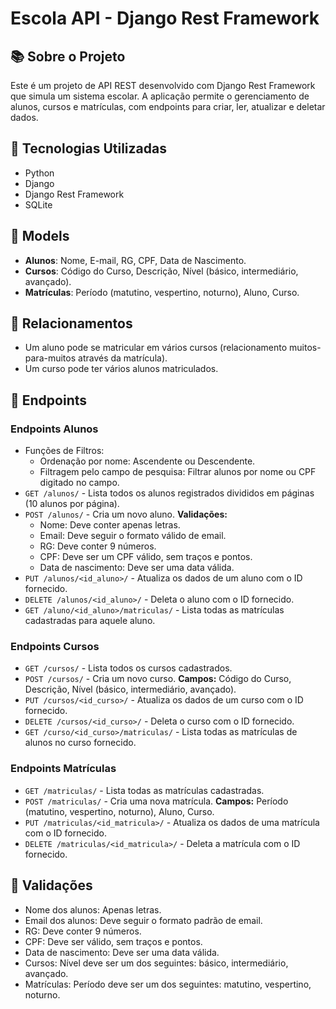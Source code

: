 # Escola API - Django Rest Framework

## 📚 Sobre o Projeto
Este é um projeto de API REST desenvolvido com Django Rest Framework que simula um sistema escolar. A aplicação permite o gerenciamento de alunos, cursos e matrículas, com endpoints para criar, ler, atualizar e deletar dados.

## 🚀 Tecnologias Utilizadas
- Python  
- Django  
- Django Rest Framework   
- SQLite

## 📁 Models
- **Alunos**: Nome, E-mail, RG, CPF, Data de Nascimento.  
- **Cursos**: Código do Curso, Descrição, Nível (básico, intermediário, avançado).  
- **Matrículas**: Período (matutino, vespertino, noturno), Aluno, Curso.  

## 🔗 Relacionamentos
- Um aluno pode se matricular em vários cursos (relacionamento muitos-para-muitos através da matrícula).
- Um curso pode ter vários alunos matriculados.

## 📌 Endpoints

### Endpoints Alunos
- Funções de Filtros:
  - Ordenação por nome: Ascendente ou Descendente.
  - Filtragem pelo campo de pesquisa: Filtrar alunos por nome ou CPF digitado no campo.
- `GET /alunos/` - Lista todos os alunos registrados divididos em páginas (10 alunos por página).
- `POST /alunos/` - Cria um novo aluno. **Validações:**  
  - Nome: Deve conter apenas letras.  
  - Email: Deve seguir o formato válido de email.  
  - RG: Deve conter 9 números.  
  - CPF: Deve ser um CPF válido, sem traços e pontos.  
  - Data de nascimento: Deve ser uma data válida.
- `PUT /alunos/<id_aluno>/` - Atualiza os dados de um aluno com o ID fornecido.
- `DELETE /alunos/<id_aluno>/` - Deleta o aluno com o ID fornecido.
- `GET /aluno/<id_aluno>/matriculas/` - Lista todas as matrículas cadastradas para aquele aluno.

### Endpoints Cursos
- `GET /cursos/` - Lista todos os cursos cadastrados.
- `POST /cursos/` - Cria um novo curso. **Campos:** Código do Curso, Descrição, Nível (básico, intermediário, avançado).
- `PUT /cursos/<id_curso>/` - Atualiza os dados de um curso com o ID fornecido.
- `DELETE /cursos/<id_curso>/` - Deleta o curso com o ID fornecido.
- `GET /curso/<id_curso>/matriculas/` - Lista todas as matrículas de alunos no curso fornecido.

### Endpoints Matrículas
- `GET /matriculas/` - Lista todas as matrículas cadastradas.
- `POST /matriculas/` - Cria uma nova matrícula. **Campos:** Período (matutino, vespertino, noturno), Aluno, Curso.
- `PUT /matriculas/<id_matricula>/` - Atualiza os dados de uma matrícula com o ID fornecido.
- `DELETE /matriculas/<id_matricula>/` - Deleta a matrícula com o ID fornecido.

## 📌 Validações
- Nome dos alunos: Apenas letras.
- Email dos alunos: Deve seguir o formato padrão de email.
- RG: Deve conter 9 números.
- CPF: Deve ser válido, sem traços e pontos.
- Data de nascimento: Deve ser uma data válida.
- Cursos: Nível deve ser um dos seguintes: básico, intermediário, avançado.
- Matrículas: Período deve ser um dos seguintes: matutino, vespertino, noturno.


